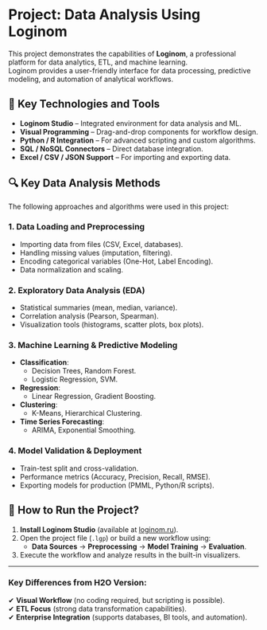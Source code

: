 # Project: Data Analysis Using Loginom  

This project demonstrates the capabilities of **Loginom**, a professional platform for data analytics, ETL, and machine learning.  
Loginom provides a user-friendly interface for data processing, predictive modeling, and automation of analytical workflows.  

## 📌 Key Technologies and Tools  
- **Loginom Studio** – Integrated environment for data analysis and ML.  
- **Visual Programming** – Drag-and-drop components for workflow design.  
- **Python / R Integration** – For advanced scripting and custom algorithms.  
- **SQL / NoSQL Connectors** – Direct database integration.  
- **Excel / CSV / JSON Support** – For importing and exporting data.  

## 🔍 Key Data Analysis Methods  
The following approaches and algorithms were used in this project:  

### 1. **Data Loading and Preprocessing**  
   - Importing data from files (CSV, Excel, databases).  
   - Handling missing values (imputation, filtering).  
   - Encoding categorical variables (One-Hot, Label Encoding).  
   - Data normalization and scaling.  

### 2. **Exploratory Data Analysis (EDA)**  
   - Statistical summaries (mean, median, variance).  
   - Correlation analysis (Pearson, Spearman).  
   - Visualization tools (histograms, scatter plots, box plots).  

### 3. **Machine Learning & Predictive Modeling**  
   - **Classification**:  
     - Decision Trees, Random Forest.  
     - Logistic Regression, SVM.  
   - **Regression**:  
     - Linear Regression, Gradient Boosting.  
   - **Clustering**:  
     - K-Means, Hierarchical Clustering.  
   - **Time Series Forecasting**:  
     - ARIMA, Exponential Smoothing.  

### 4. **Model Validation & Deployment**  
   - Train-test split and cross-validation.  
   - Performance metrics (Accuracy, Precision, Recall, RMSE).  
   - Exporting models for production (PMML, Python/R scripts).  

## 🚀 How to Run the Project?  
1. **Install Loginom Studio** (available at [loginom.ru](https://loginom.ru/)).  
2. Open the project file (`.lgp`) or build a new workflow using:  
   - **Data Sources** → **Preprocessing** → **Model Training** → **Evaluation**.  
3. Execute the workflow and analyze results in the built-in visualizers.  

---

### Key Differences from H2O Version:  
✔ **Visual Workflow** (no coding required, but scripting is possible).  
✔ **ETL Focus** (strong data transformation capabilities).  
✔ **Enterprise Integration** (supports databases, BI tools, and automation).   
